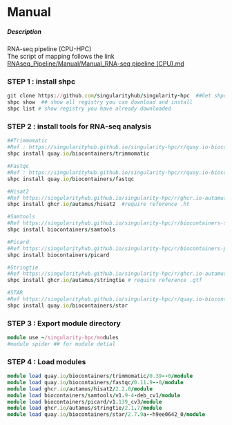 # Manual
##### Description
RNA-seq pipeline (CPU-HPC)<br>
The script of mapping follows the link [RNAseq_Pipeline/Manual/Manual_RNA-seq pipeline (CPU).md](https://github.com/vclabsysbio/AI-MD_RNASeq_ChIPseq/blob/main/RNAseq_Pipeline/Manual/Manual_RNA-seq%20pipeline%20(CPU).md)

### STEP 1 : install shpc
```ruby
git clone https://github.com/singularityhub/singularity-hpc  ##Get shpc package
shpc show  ## show all registry you can download and install
shpc list # show registry you have already downloaded 
```
###  STEP 2 : install tools for RNA-seq analysis
```ruby
##Trimmomatic
#Ref : https://singularityhub.github.io/singularity-hpc/r/quay.io-biocontainers-trimmomatic/
shpc install quay.io/biocontainers/trimmomatic

#Fastqc
#Ref : https://singularityhub.github.io/singularity-hpc/r/quay.io-biocontainers-fastqc/
shpc install quay.io/biocontainers/fastqc

#Hisat2
#Ref https://singularityhub.github.io/singularity-hpc/r/ghcr.io-autamus-hisat2/
shpc install ghcr.io/autamus/hisat2  #require reference .ht

#Samtools
#Ref https://singularityhub.github.io/singularity-hpc/r/biocontainers-samtools/
shpc install biocontainers/samtools

#Picard 
#Ref https://singularityhub.github.io/singularity-hpc/r/biocontainers-picard/ 
shpc install biocontainers/picard

#Stringtie 
#Ref https://singularityhub.github.io/singularity-hpc/r/ghcr.io-autamus-stringtie/
shpc install ghcr.io/autamus/stringtie # require reference .gtf

#STAR
#Ref https://singularityhub.github.io/singularity-hpc/r/quay.io-biocontainers-star/
shpc install quay.io/biocontainers/star
```
###  STEP 3 : Export module directory
```ruby
module use ~/singularity-hpc/modules
#module spider ## for module detial 
```

###  STEP 4 : Load modules
```ruby
module load quay.io/biocontainers/trimmomatic/0.39--0/module
module load quay.io/biocontainers/fastqc/0.11.9--0/module
module load ghcr.io/autamus/hisat2/2.2.0/module
module load biocontainers/samtools/v1.9-4-deb_cv1/module
module load biocontainers/picard/v1.139_cv3/module
module load ghcr.io/autamus/stringtie/2.1.7/module
module load quay.io/biocontainers/star/2.7.9a--h9ee0642_0/module
```
